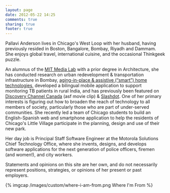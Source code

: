 ```yaml
---
layout: page
date: 2012-05-22 14:25
comments: true
sharing: true
footer: true
---
```

Pallavi Anderson lives in Chicago's West Loop with her husband, having previously resided in Boston, Bangalore, Bombay, Riyadh and Dammam. She enjoys global travel, international cuisine, and the occasional Thinkgeek puzzle. 

An alumnus of the [MIT Media Lab](http://www.media.mit.edu/research/groups/changing-places) with a prior degree in Architecture, she has conducted research on urban redevelopment & transportation infrastructure in Bombay, [aging-in-place & assistive (“smart”) home technologies](http://architecture.mit.edu/house_n/placelab.html), developed a bilingual mobile application to support monitoring TB patients in rural India, and has previously been featured on [Discovery Channel Canada](http://architecture.mit.edu/house_n/videos/PlaceLabDiscoveryChannel04.asf) (asf movie clip) & [Slashdot](http://science.slashdot.org/science/08/02/09/1825201.shtml). One of her primary interests is figuring out how to broaden the reach of technology to all members of society, particularly those who are part of under-served communities. She recently led a team of Chicago students to build an English-Spanish web and smartphone application to help the residents of Chicago's Little Village participate in the planning, design and use of their new park.

Her day job is Principal Staff Software Engineer at the Motorola Solutions Chief Technology Office, where she invents, designs, and develops software applications for the next generation of police officers, firemen (and women!), and city workers. 

Statements and opinions on this site are her own, and do not necessarily represent positions, strategies, or opinions of her present or past employers.

{% imgcap /images/custom/where-i-am-from.png Where I'm From %}
